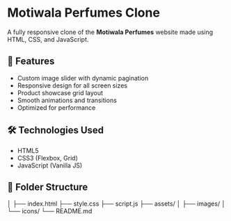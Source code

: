 # Motiwala Perfumes Clone

A fully responsive clone of the **Motiwala Perfumes** website made using HTML, CSS, and JavaScript.

## 🚀 Features
- Custom image slider with dynamic pagination
- Responsive design for all screen sizes
- Product showcase grid layout
- Smooth animations and transitions
- Optimized for performance

## 🛠️ Technologies Used
- HTML5  
- CSS3 (Flexbox, Grid)  
- JavaScript (Vanilla JS)

## 📂 Folder Structure
│
├── index.html
├── style.css
├── script.js
├── assets/
│ ├── images/
│ └── icons/
└── README.md